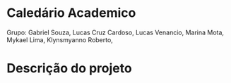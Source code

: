 # Caledário Academico
Grupo: Gabriel Souza, Lucas Cruz Cardoso, Lucas Venancio, Marina Mota, Mykael Lima, Klynsmyanno Roberto,  

# Descrição do projeto
